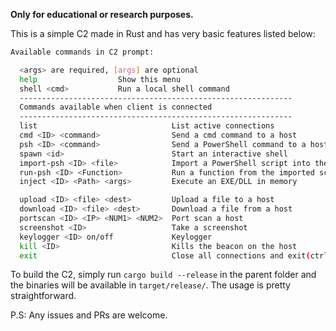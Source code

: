 **Only for educational or research purposes.**

This is a simple C2 made in Rust and has very basic features listed below:

```bash
Available commands in C2 prompt:

  <args> are required, [args] are optional
  help                  Show this menu
  shell <cmd>           Run a local shell command
  ------------------------------------------------------------- 
  Commands available when client is connected
  ------------------------------------------------------------- 
  list                              List active connections
  cmd <ID> <command>                Send a cmd command to a host
  psh <ID> <command>                Send a PowerShell command to a host
  spawn <id>                        Start an interactive shell
  import-psh <ID> <file>            Import a PowerShell script into the client
  run-psh <ID> <Function>           Run a function from the imported scripts
  inject <ID> <Path> <args>         Execute an EXE/DLL in memory

  upload <ID> <file> <dest>         Upload a file to a host
  download <ID> <file> <dest>       Download a file from a host
  portscan <ID> <IP> <NUM1> <NUM2>  Port scan a host
  screenshot <ID>                   Take a screenshot
  keylogger <ID> on/off             Keylogger
  kill <ID>                         Kills the beacon on the host
  exit                              Close all connections and exit(ctrl+d)
```
To build the C2, simply run `cargo build --release` in the parent folder and the binaries will be available in `target/release/`.
The usage is pretty straightforward.

P.S: Any issues and PRs are welcome.